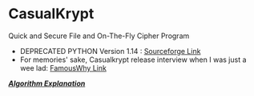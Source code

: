 CasualKrypt
===========
Quick and Secure File and On-The-Fly Cipher Program

- DEPRECATED PYTHON Version 1.14 : [Sourceforge Link](http://sourceforge.net/projects/casualkrypt/)
- For memories' sake, Casualkrypt release interview when I was just a wee lad: [FamousWhy Link](http://download.famouswhy.com/publisher/pedro_miguel_sosa/)

***[Algorithm Explanation](/src/algorithm_explanation.txt)***
